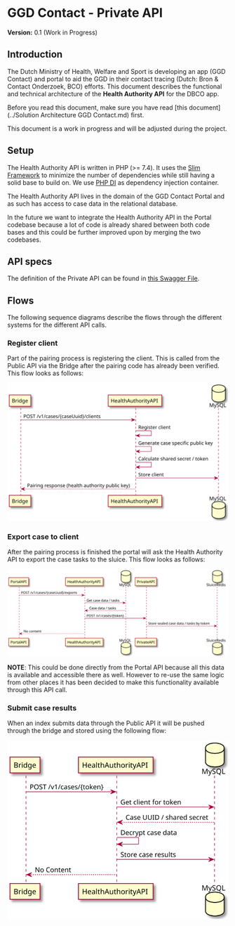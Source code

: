 #  GGD Contact - Private API

**Version:** 0.1 (Work in Progress)

## Introduction

The Dutch Ministry of Health, Welfare and Sport is developing an app (GGD Contact) and portal to aid the GGD in their contact tracing (Dutch: Bron & Contact Onderzoek, BCO) efforts. This document describes the functional and technical architecture of the **Health Authority API** for the DBCO app.

Before you read this document, make sure you have read [this document](../Solution Architecture GGD Contact.md) first.

This document is a work in progress and will be adjusted during the project.

## Setup

The Health Authority API is written in PHP (>= 7.4). It uses the [Slim Framework](https://www.slimframework.com) to minimize the number of dependencies while still having a solid base to build on. We use [PHP DI](https://php-di.org) as dependency injection container.

The Health Authority API lives in the domain of the GGD Contact Portal and as such has access to case data in the relational database. 

In the future we want to integrate the Health Authority API in the Portal codebase because a lot of code is already shared between both code bases and this could be further improved upon by merging the two codebases. 

## API specs

The definition of the Private API can be found in [this Swagger File](healthauthority-api.yaml).

## Flows

The following sequence diagrams describe the flows through the different systems for the different API calls.

### Register client

Part of the pairing process is registering the client. This is called from the Public API via the Bridge after the pairing code has
already been verified. This flow looks as follows:

![](diagrams/post-case-clients.svg)

### Export case to client

After the pairing process is finished the portal will ask the Health Authority API to export the case tasks to the sluice. This flow looks as follows:

![](diagrams/post-case-exports.svg)

**NOTE**: 
This could be done directly from the Portal API because all this data is available and accessible there as well. However to re-use the same logic from other places it has been decided to make this functionality available through this API call. 

### Submit case results

When an index submits data through the Public API it will be pushed through the bridge and stored using the following flow:

![](diagrams/put-case.svg)
